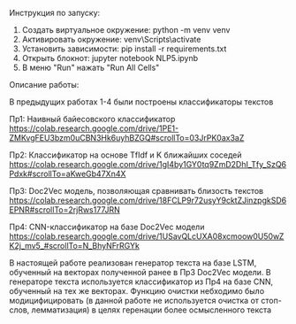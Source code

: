 Инструкция по запуску:
1. Создать виртуальное окружение: python -m venv venv
2. Активировать окружение: venv\Scripts\activate
3. Установить зависимости: pip install -r requirements.txt
4. Открыть блокнот: jupyter notebook NLP5.ipynb
5. В меню "Run" нажать "Run All Cells"

Описание работы:

В предыдущих работах 1-4 были построены классификаторы текстов

  Пр1:
  Наивный байесовского классификатор
  https://colab.research.google.com/drive/1PE1-ZMKvgFEU3bzm0uCBN3Hk6uyhBZGQ#scrollTo=03JrPK0ax3aZ

  Пр2:
  Классификатор на основе TfIdf и K ближайших соседей
  https://colab.research.google.com/drive/1gI4by1GY0tq9ZmD2DhI_Tfy_SzQ6Pdxk#scrollTo=aKweGb47Xn4X

  Пр3:
  Doc2Vec модель, позволяющая сравнивать близость текстов  
  https://colab.research.google.com/drive/18FCLP9r72usyY9cktZJinzpgkSD6EPNR#scrollTo=2rjRws177JRN

  Пр4:
  CNN-классификатор на базе Doc2Vec модели
  https://colab.research.google.com/drive/1USavQLcUXA08xcmoow0U50wZK2j_mv5_#scrollTo=N_BhyNFrRGYk


В настоящей работе реализован генератор текста на базе LSTM, обученный на векторах полученной ранее в Пр3 Doc2Vec модели.
В генераторе текста используется классификатор из Пр4 на базе CNN, обученный на тех же векторах.
Функцию очистки небходимо было модицифицировать (в данной работе не используется очистка от стоп-слов, лемматизация) в целях геренации более осмысленного текста
